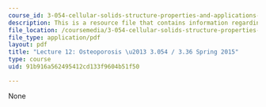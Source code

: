 ```yaml
---
course_id: 3-054-cellular-solids-structure-properties-and-applications-spring-2015
description: This is a resource file that contains information regarding lecture 12.
file_location: /coursemedia/3-054-cellular-solids-structure-properties-and-applications-spring-2015/91b916a562495412cd133f9604b51f50_MIT3_054S14_L12_T_trans.pdf
file_type: application/pdf
layout: pdf
title: "Lecture 12: Osteoporosis \u2013 3.054 / 3.36 Spring 2015"
type: course
uid: 91b916a562495412cd133f9604b51f50

---
```

None